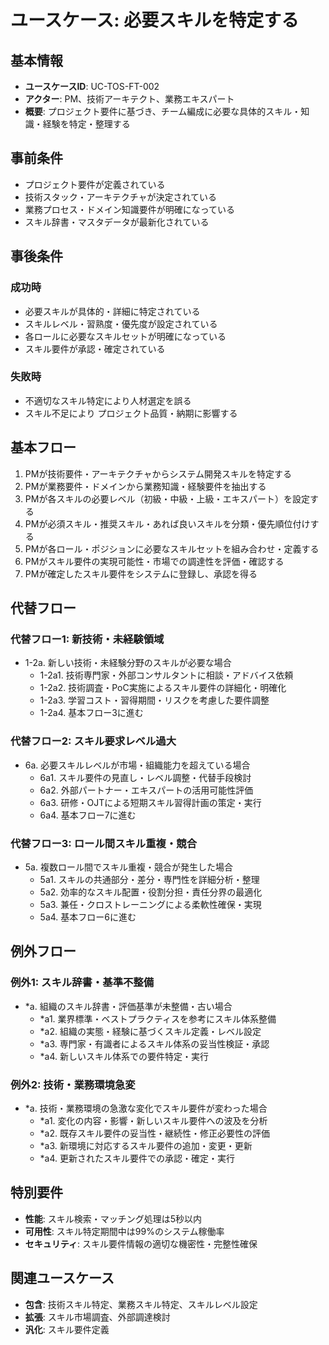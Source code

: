 # ユースケース: 必要スキルを特定する

## 基本情報
- **ユースケースID**: UC-TOS-FT-002
- **アクター**: PM、技術アーキテクト、業務エキスパート
- **概要**: プロジェクト要件に基づき、チーム編成に必要な具体的スキル・知識・経験を特定・整理する

## 事前条件
- プロジェクト要件が定義されている
- 技術スタック・アーキテクチャが決定されている
- 業務プロセス・ドメイン知識要件が明確になっている
- スキル辞書・マスタデータが最新化されている

## 事後条件
### 成功時
- 必要スキルが具体的・詳細に特定されている
- スキルレベル・習熟度・優先度が設定されている
- 各ロールに必要なスキルセットが明確になっている
- スキル要件が承認・確定されている

### 失敗時
- 不適切なスキル特定により人材選定を誤る
- スキル不足により プロジェクト品質・納期に影響する

## 基本フロー
1. PMが技術要件・アーキテクチャからシステム開発スキルを特定する
2. PMが業務要件・ドメインから業務知識・経験要件を抽出する
3. PMが各スキルの必要レベル（初級・中級・上級・エキスパート）を設定する
4. PMが必須スキル・推奨スキル・あれば良いスキルを分類・優先順位付けする
5. PMが各ロール・ポジションに必要なスキルセットを組み合わせ・定義する
6. PMがスキル要件の実現可能性・市場での調達性を評価・確認する
7. PMが確定したスキル要件をシステムに登録し、承認を得る

## 代替フロー
### 代替フロー1: 新技術・未経験領域
- 1-2a. 新しい技術・未経験分野のスキルが必要な場合
  - 1-2a1. 技術専門家・外部コンサルタントに相談・アドバイス依頼
  - 1-2a2. 技術調査・PoC実施によるスキル要件の詳細化・明確化
  - 1-2a3. 学習コスト・習得期間・リスクを考慮した要件調整
  - 1-2a4. 基本フロー3に進む

### 代替フロー2: スキル要求レベル過大
- 6a. 必要スキルレベルが市場・組織能力を超えている場合
  - 6a1. スキル要件の見直し・レベル調整・代替手段検討
  - 6a2. 外部パートナー・エキスパートの活用可能性評価
  - 6a3. 研修・OJTによる短期スキル習得計画の策定・実行
  - 6a4. 基本フロー7に進む

### 代替フロー3: ロール間スキル重複・競合
- 5a. 複数ロール間でスキル重複・競合が発生した場合
  - 5a1. スキルの共通部分・差分・専門性を詳細分析・整理
  - 5a2. 効率的なスキル配置・役割分担・責任分界の最適化
  - 5a3. 兼任・クロストレーニングによる柔軟性確保・実現
  - 5a4. 基本フロー6に進む

## 例外フロー
### 例外1: スキル辞書・基準不整備
- *a. 組織のスキル辞書・評価基準が未整備・古い場合
  - *a1. 業界標準・ベストプラクティスを参考にスキル体系整備
  - *a2. 組織の実態・経験に基づくスキル定義・レベル設定
  - *a3. 専門家・有識者によるスキル体系の妥当性検証・承認
  - *a4. 新しいスキル体系での要件特定・実行

### 例外2: 技術・業務環境急変
- *a. 技術・業務環境の急激な変化でスキル要件が変わった場合
  - *a1. 変化の内容・影響・新しいスキル要件への波及を分析
  - *a2. 既存スキル要件の妥当性・継続性・修正必要性の評価
  - *a3. 新環境に対応するスキル要件の追加・変更・更新
  - *a4. 更新されたスキル要件での承認・確定・実行

## 特別要件
- **性能**: スキル検索・マッチング処理は5秒以内
- **可用性**: スキル特定期間中は99%のシステム稼働率
- **セキュリティ**: スキル要件情報の適切な機密性・完整性確保

## 関連ユースケース
- **包含**: 技術スキル特定、業務スキル特定、スキルレベル設定
- **拡張**: スキル市場調査、外部調達検討
- **汎化**: スキル要件定義
